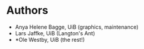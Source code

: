 # Authors

* Anya Helene Bagge, UiB  (graphics, maintenance)
* Lars Jaffke, UiB (Langton's Ant)
* *Ole Westby, UiB (the rest!)
 